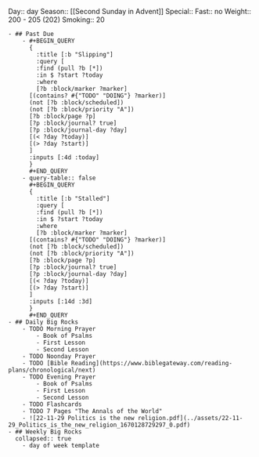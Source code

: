 Day:: day
Season:: [[Second Sunday in Advent]]
Special:: 
Fast:: no
Weight:: 200 - 205 (202)
Smoking:: 20

	- ## Past Due
		- #+BEGIN_QUERY
		  {
		    :title [:b "Slipping"]
		    :query [
		    :find (pull ?b [*])
		    :in $ ?start ?today
		    :where
		    [?b :block/marker ?marker]
		  [(contains? #{"TODO" "DOING"} ?marker)]
		  (not [?b :block/scheduled])
		  (not [?b :block/priority "A"])
		  [?b :block/page ?p]
		  [?p :block/journal? true]
		  [?p :block/journal-day ?day]
		  [(< ?day ?today)]
		  [(> ?day ?start)]
		  ]
		  :inputs [:4d :today]
		  }
		  #+END_QUERY
		- query-table:: false
		  #+BEGIN_QUERY
		  {
		    :title [:b "Stalled"]
		    :query [
		    :find (pull ?b [*])
		    :in $ ?start ?today
		    :where
		    [?b :block/marker ?marker]
		  [(contains? #{"TODO" "DOING"} ?marker)]
		  (not [?b :block/scheduled])
		  (not [?b :block/priority "A"])
		  [?b :block/page ?p]
		  [?p :block/journal? true]
		  [?p :block/journal-day ?day]
		  [(< ?day ?today)]
		  [(> ?day ?start)]
		  ]
		  :inputs [:14d :3d]
		  }
		  #+END_QUERY
	- ## Daily Big Rocks
		- TODO Morning Prayer
			- Book of Psalms
			- First Lesson
			- Second Lesson
		- TODO Noonday Prayer
		- TODO [Bible Reading](https://www.biblegateway.com/reading-plans/chronological/next)
		- TODO Evening Prayer
			- Book of Psalms
			- First Lesson
			- Second Lesson
		- TODO Flashcards
		- TODO 7 Pages "The Annals of the World"
		- ![22-11-29 Politics is the new religion.pdf](../assets/22-11-29_Politics_is_the_new_religion_1670128729297_0.pdf)
	- ## Weekly Big Rocks
	  collapsed:: true
		- day of week template